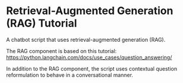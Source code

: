 # Retrieval-Augmented Generation (RAG) Tutorial

A chatbot script that uses retrieval-augmented generation (RAG).
 
The RAG component is based on this tutorial: https://python.langchain.com/docs/use_cases/question_answering/

In addition to the RAG component, the script uses contextual question reformulation to behave in a conversational manner.
